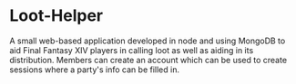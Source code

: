 # Loot-Helper 
A small web-based application developed in node and using MongoDB to aid Final Fantasy XIV players in calling loot as well as aiding in its distribution. Members can create an account which can be used to create sessions where a party's info can be filled in.

